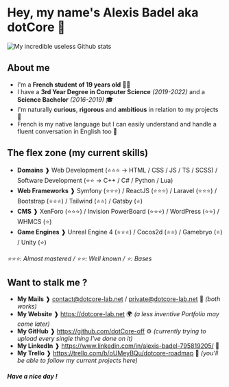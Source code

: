 # Hey, my name's Alexis Badel aka dotCore 👋
![My incredible useless Github stats](https://github-readme-stats.vercel.app/api?username=dotCore-off&count_private=true&theme=tokyonight)

## About me 
- I'm a __French student of 19 years old__ 👨‍🎓
- I have a __3rd Year Degree in Computer Science__ _(2019-2022)_ and a **Science Bachelor** _(2016-2019)_ 🎓
- I'm naturally __curious__, __rigorous__ and __ambitious__ in relation to my projects 👤
- French is my native language but I can easily understand and handle a fluent conversation in English too 💬

## The flex zone (my current skills)
- __Domains__ ❱ Web Development (⭐️⭐️⭐️ -> HTML / CSS / JS / TS / SCSS) / Software Development (⭐️⭐️ -> C++ / C# / Python / Lua)
- __Web Frameworks__ ❱ Symfony (⭐️⭐️⭐️) / ReactJS (⭐️⭐️⭐️) / Laravel (⭐️⭐️⭐️) / Bootstrap (⭐️⭐️⭐️) / Tailwind (⭐️⭐️) / Gatsby (⭐️)
- __CMS__ ❱ XenForo (⭐️⭐️⭐️) / Invision PowerBoard (⭐️⭐️⭐️) / WordPress (⭐️⭐️) / WHMCS (⭐️)
- __Game Engines__ ❱ Unreal Engine 4 (⭐️⭐️⭐️) / Cocos2d (⭐️⭐️) / Gamebryo (⭐️) / Unity (⭐️)

_⭐️⭐️⭐️: Almost mastered / ⭐️⭐️: Well known / ⭐️: Bases_

## Want to stalk me ?
- __My Mails__ ❱ contact@dotcore-lab.net / private@dotcore-lab.net 📧 _(both works)_
- __My Website__ ❱ https://dotcore-lab.net 🌍 _(a less inventive Portfolio may come later)_
- __My GitHub__ ❱ https://github.com/dotCore-off ⚙️ _(currently trying to upload every single thing I've done on it)_
- __My LinkedIn__ ❱ https://www.linkedin.com/in/alexis-badel-795819205/ 📑
- __My Trello__ ❱ https://trello.com/b/oUMeyBQu/dotcore-roadmap 📆 _(you'll be able to follow my current projects here)_

##### Have a nice day !
